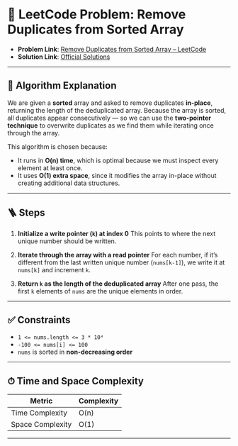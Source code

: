 # 🧩 LeetCode Problem: Remove Duplicates from Sorted Array

- **Problem Link**: [Remove Duplicates from Sorted Array – LeetCode](https://leetcode.com/problems/remove-duplicates-from-sorted-array/)
- **Solution Link**: [Official Solutions](https://leetcode.com/problems/remove-duplicates-from-sorted-array/solutions/)

---

## 🧠 Algorithm Explanation

We are given a **sorted** array and asked to remove duplicates **in-place**, returning the length of the deduplicated array.
Because the array is sorted, all duplicates appear consecutively — so we can use the **two-pointer technique** to overwrite duplicates as we find them while iterating once through the array.

This algorithm is chosen because:
- It runs in **O(n) time**, which is optimal because we must inspect every element at least once.
- It uses **O(1) extra space**, since it modifies the array in-place without creating additional data structures.

---

## 🪜 Steps

1. **Initialize a write pointer (`k`) at index 0**
   This points to where the next unique number should be written.

2. **Iterate through the array with a read pointer**
   For each number, if it’s different from the last written unique number (`nums[k-1]`), we write it at `nums[k]` and increment `k`.

3. **Return `k` as the length of the deduplicated array**
   After one pass, the first `k` elements of `nums` are the unique elements in order.

---

## ✅ Constraints

- `1 <= nums.length <= 3 * 10⁴`
- `-100 <= nums[i] <= 100`
- `nums` is sorted in **non-decreasing order**

---

## ⏱ Time and Space Complexity

| Metric            | Complexity |
|-------------------|------------|
| Time Complexity   | O(n)       |
| Space Complexity  | O(1)       |

---
